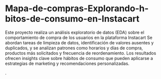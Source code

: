 # Mapa-de-compras-Explorando-h-bitos-de-consumo-en-Instacart
Este proyecto realiza un análisis exploratorio de datos (EDA) sobre el comportamiento de compra de los usuarios en la plataforma Instacart
Se abordan tareas de limpieza de datos, identificación de valores ausentes y duplicados, y se analizan patrones como horarios y días de compra, productos más solicitados y frecuencia de reordenamiento. Los resultados ofrecen insights clave sobre hábitos de consumo que pueden aplicarse a estrategias de marketing y recomendaciones personalizadas.

. 
